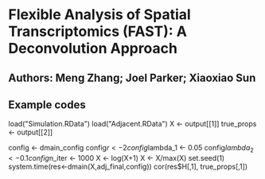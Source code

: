 # Flexible Analysis of Spatial Transcriptomics (FAST): A Deconvolution Approach

## Authors: Meng Zhang; Joel Parker; Xiaoxiao Sun

## Example codes

load("Simulation.RData")
load("Adjacent.RData")
X <- output[[1]]
true_props <-  output[[2]]


config <- dmain_config
config$r <- 2
config$lambda_1 <- 0.05
config$lambda_2 <- 0.1
config$n_iter <- 1000
X <- log(X+1)
X <- X/max(X)
set.seed(1)
system.time(res<-dmain(X,adj_final,config))
cor(res$H[,1], true_props[,1])
